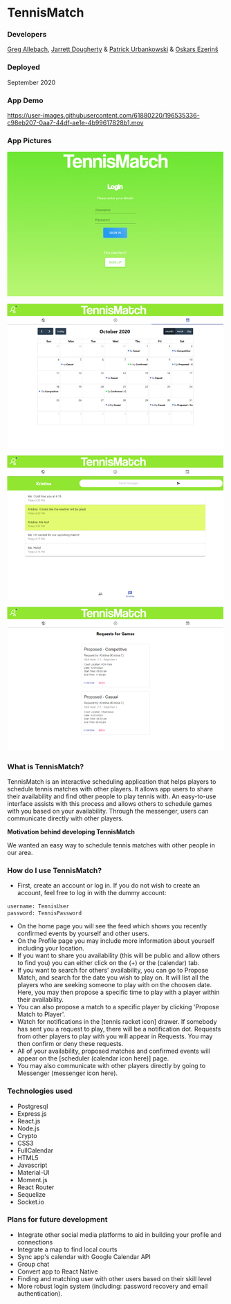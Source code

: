 # TennisMatch

### Developers

[Greg Allebach](https://www.github.com/greg-a), [Jarrett Dougherty](https://www.github.com/JarrettD5309) & [Patrick Urbankowski](https://www.github.com/psu23) & [Oskars Ezeriņš](https://www.github.com/oskarsezerins)


### Deployed

September 2020

### **App Demo**

https://user-images.githubusercontent.com/61880220/196535336-c98eb207-0aa7-44df-ae1e-4b99617828b1.mov

### **App Pictures**

<kbd><img src="md_images/tennis-match-login.png" alt="TennisMatch login" width="500"/></kbd>

<kbd><img src="md_images/tennis-match-cal.png" alt="TennisMatch scheduler" width="500"/></kbd>

<kbd><img src="md_images/tennis-match-chat.png" alt="TennisMatch messenger" width="500"/></kbd>

<kbd><img src="md_images/tennis-match-requests.png" alt="TennisMatch requests" width="500"/></kbd>

### **What is TennisMatch?**

TennisMatch is an interactive scheduling application that helps players to schedule tennis matches with other players. It allows app users to share their availability and find other people to play tennis with. An easy-to-use interface assists with this process and allows others to schedule games with you based on your availability. Through the messenger, users can communicate directly with other players.

<!-- The messenger allows you to communicate directly with other players.   -->

<!-- The app lets you find others to play with, and allows others to schedule games with you based on your availability in an easy-to-use interface.  -->

**Motivation behind developing TennisMatch**

We wanted an easy way to schedule tennis matches with other people in our area.

### **How do I use TennisMatch?**

- First, create an account or log in. If you do not wish to create an account, feel free to log in with the dummy account:

```
username: TennisUser
password: TennisPassword
```

- On the home page you will see the feed which shows you recently confirmed events by yourself and other users.
- On the Profile page you may include more information about yourself including your location.
- If you want to share you availability (this will be public and allow others to find you) you can either click on the (+) or the (calendar) tab.
- If you want to search for others' availability, you can go to Propose Match, and search for the date you wish to play on. It will list all the players who are seeking someone to play with on the choosen date. Here, you may then propose a specific time to play with a player within their availability.
- You can also propose a match to a specific player by clicking 'Propose Match to Player'.
- Watch for notifications in the [tennis racket icon] drawer. If somebody has sent you a request to play, there will be a notification dot. Requests from other players to play with you will appear in Requests. You may then confirm or deny these requests.
- All of your availability, proposed matches and confirmed events will appear on the [scheduler (calendar icon here)] page.
- You may also communicate with other players directly by going to Messenger (messenger icon here).

### **Technologies used**

- Postgresql
- Express.js
- React.js
- Node.js
- Crypto
- CSS3
- FullCalendar
- HTML5
- Javascript
- Material-UI
- Moment.js
- React Router
- Sequelize
- Socket.io

### **Plans for future development**

- Integrate other social media platforms to aid in building your profile and connections
- Integrate a map to find local courts
- Sync app's calendar with Google Calendar API
- Group chat
- Convert app to React Native
- Finding and matching user with other users based on their skill level
- More robust login system (including: password recovery and email authentication).

